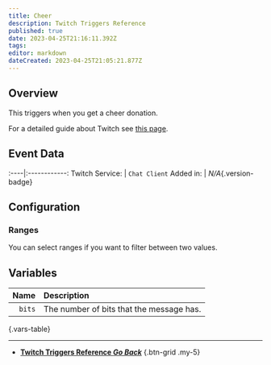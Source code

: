 ```yaml
---
title: Cheer
description: Twitch Triggers Reference
published: true
date: 2023-04-25T21:16:11.392Z
tags: 
editor: markdown
dateCreated: 2023-04-25T21:05:21.877Z
---
```


## Overview
This triggers when you get a cheer donation.

For a detailed guide about Twitch see [this page](/Platforms/Twitch).

## Event Data
:----|:------------:
Twitch Service: | `Chat Client`
Added in: | *N/A*{.version-badge}

## Configuration
### Ranges
You can select ranges if you want to filter between two values.

## Variables
Name | Description
----:|:------------
`bits` | The number of bits that the message has.
{.vars-table}

---

- [<i class="mdi mdi-chevron-left"></i>**Twitch Triggers Reference *Go Back***](/Triggers/Twitch)
{.btn-grid .my-5}